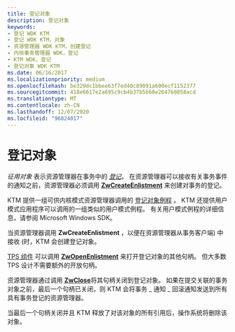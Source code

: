 ```yaml
---
title: 登记对象
description: 登记对象
keywords:
- 登记 WDK KTM
- 登记 WDK KTM，对象
- 资源管理器 WDK KTM，创建登记
- 内核事务管理器 WDK，登记
- KTM WDK，登记
- 登记对象 WDK KTM
ms.date: 06/16/2017
ms.localizationpriority: medium
ms.openlocfilehash: be329dc1bbee63f7ed40c89091a600ecf1152377
ms.sourcegitcommit: 418e6617e2a695c9cb4b37b5b60e264760858acd
ms.translationtype: MT
ms.contentlocale: zh-CN
ms.lasthandoff: 12/07/2020
ms.locfileid: "96824017"
---
```

# <a name="enlistment-objects"></a>登记对象


*征用对象* 表示资源管理器在事务中的 [*登记*](transaction-processing-terms.md#ktm-term-enlistment)。 在资源管理器可以接收有关事务事件的通知之前，资源管理器必须调用 [**ZwCreateEnlistment**](/windows-hardware/drivers/ddi/wdm/nf-wdm-ntcreateenlistment) 来创建对事务的登记。

KTM 提供一组可供内核模式资源管理器调用的 [登记对象例程](/windows-hardware/drivers/ddi/index) 。 KTM 还提供用户模式应用程序可以调用的一组类似的用户模式例程。 有关用户模式例程的详细信息，请参阅 Microsoft Windows SDK。

当资源管理器调用 **ZwCreateEnlistment** ，以便在资源管理器从事务客户端) 中接收 (时，KTM 会创建登记对象。

[TPS 组件](understanding-tps-components.md) 可以调用 [**ZwOpenEnlistment**](/windows-hardware/drivers/ddi/wdm/nf-wdm-ntopenenlistment) 来打开登记对象的其他句柄。 但大多数 TPS 设计不需要额外的开放句柄。

资源管理器通过调用 [**ZwClose**](/windows-hardware/drivers/ddi/ntifs/nf-ntifs-ntclose)将其句柄关闭到登记对象。 如果在提交关联的事务对象之前，最后一个句柄已关闭，则 KTM 会将事务 \_ 通知 \_ 回滚通知发送到所有具有事务登记的资源管理器。

当最后一个句柄关闭并且 KTM 释放了对该对象的所有引用后，操作系统将删除该对象。

 

